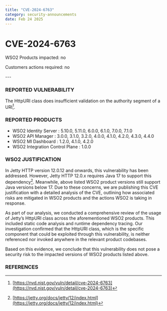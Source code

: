 ```yaml
---
title: "CVE-2024-6763"
category: security-announcements
date: Feb 24 2025
---
```


# CVE-2024-6763

<p class="doc-info">WSO2 Products impacted: no</p>
<p class="doc-info">Customers actions required: no</p>
---

### REPORTED VULNERABILITY

The HttpURI class does insufficient validation on the authority segment of a URI[^1].

### REPORTED PRODUCTS

- WSO2 Identity Server : 5.10.0, 5.11.0, 6.0.0, 6.1.0, 7.0.0, 7.1.0
- WSO2 API Manager : 3.0.0, 3.1.0, 3.2.0, 4.0.0, 4.1.0, 4.2.0, 4.3.0, 4.4.0
- WSO2 MI Dashboard : 1.2.0, 4.1.0, 4.2.0
- WSO2 Integration Control Plane : 1.0.0

### WSO2 JUSTIFICATION

In Jetty HTTP version 12.0.12 and onwards, this vulnerability has been addressed. However, Jetty HTTP 12.0.x requires Java 17 to support this dependency[^2]. Meanwhile, above listed WSO2 product versions still support Java versions below 17. Due to these concerns, we are publishing this CVE justification with a detailed analysis of the CVE, outlining how associated risks are mitigated in WSO2 products and the actions WSO2 is taking in response.

As part of our analysis, we conducted a comprehensive review of the usage of Jetty’s HttpURI class across the aforementioned WSO2 products. This included static code analysis and runtime dependency tracing. Our investigation confirmed that the HttpURI class, which is the specific component that could be exploited through this vulnerability, is neither referenced nor invoked anywhere in the relevant product codebases.

Based on this evidence, we conclude that this vulnerability does not pose a security risk to the impacted versions of WSO2 products listed above.

### REFERENCES
[^1]: [https://nvd.nist.gov/vuln/detail/cve-2024-6763](https://nvd.nist.gov/vuln/detail/cve-2024-6763)
[^2]: [https://jetty.org/docs/jetty/12/index.html](https://jetty.org/docs/jetty/12/index.html)
